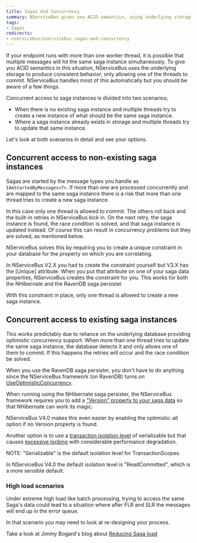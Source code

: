```yaml
---
title: Sagas And Concurrency
summary: NServiceBus gives you ACID semantics, using underlying storage so only one worker thread hitting a saga instance can commit.
tags:
- Sagas
redirects:
- nservicebus/nservicebus-sagas-and-concurrency
---
```


If your endpoint runs with more than one worker thread, it is possible that multiple messages will hit the same saga instance simultaneously. To give you ACID semantics in this situation, NServiceBus uses the underlying storage to produce consistent behavior, only allowing one of the threads to commit. NServiceBus handles most of this automatically but you should be aware of a few things.

Concurrent access to saga instances is divided into two scenarios;

-   When there is no existing saga instance and multiple threads try to create a new instance of what should be the same saga instance.
-   Where a saga instance already exists in storage and multiple threads try to update that same instance.

Let's look at both scenarios in detail and see your options.

## Concurrent access to non-existing saga instances

Sagas are started by the message types you handle as `IAmStartedByMessages<T>`. If more than one are processed concurrently and are mapped to the same saga instance there is a risk that more than one thread tries to create a new saga instance.

In this case only one thread is allowed to commit. The others roll back and the built-in retries in NServiceBus kick in. On the next retry, the saga instance is found, the race condition is solved, and that saga instance is updated instead. Of course this can result in concurrency problems but they are solved, as mentioned below.

NServiceBus solves this by requiring you to create a unique constraint in your database for the property on which you are correlating.

In NServiceBus V2.X you had to create the constraint yourself but V3.X has the [Unique] attribute. When you put that attribute on one of your saga data properties, NServiceBus creates the constraint for you. This works for both the NHibernate and the RavenDB saga persister.

With this constraint in place, only one thread is allowed to create a new saga instance.

## Concurrent access to existing saga instances

This works predictably due to reliance on the underlying database providing optimistic concurrency support. When more than one thread tries to update the same saga instance, the database detects it and only allows one of them to commit. If this happens the retries will occur and the race condition be solved.

When you use the RavenDB saga persister, you don't have to do anything since the NServiceBus framework (on RavenDB) turns on [UseOptimisticConcurrency](http://ravendb.net/docs/article-page/3.0/csharp/client-api/session/configuration/how-to-enable-optimistic-concurrency).

When running using the NHibernate saga persister, the NServiceBus framework requires you to add a ["Version" property to your saga data](http://ayende.com/blog/3946/nhibernate-mapping-concurrency) so that NHibernate can work its magic.

NServiceBus V4.0 makes this even easier by enabling the optimistic-all option if no Version property is found.

Another option is to use a [transaction isolation level](https://msdn.microsoft.com/en-us/library/system.transactions.isolationlevel.aspx) of serializable but that causes [excessive locking](https://msdn.microsoft.com/en-us/library/ms173763.aspx) with considerable performance degradation.

NOTE: "Serializable" is the default isolation level for TransactionScopes.

In NServiceBus V4.0 the default isolation level is
"ReadCommitted", which is a more sensible default.

### High load scenarios

Under extreme high load like batch processing, trying to access the same Saga's data could lead to a situation where after FLR and SLR the messages will end up in the error queue.

In that scenario you may need to look at re-designing your process.

Take a look at Jimmy Bogard's blog about [Reducing Saga load](https://lostechies.com/jimmybogard/2014/02/27/reducing-nservicebus-saga-load/)
